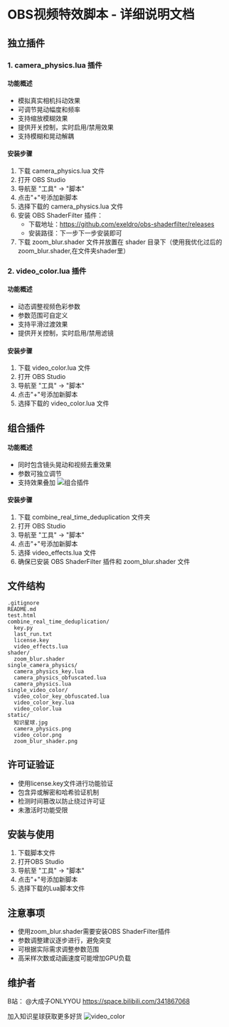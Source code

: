 # OBS视频特效脚本 - 详细说明文档

## 独立插件

### 1. camera_physics.lua 插件
#### 功能概述
- 模拟真实相机抖动效果
- 可调节晃动幅度和频率
- 支持缩放模糊效果
- 提供开关控制，实时启用/禁用效果
- 支持模糊和晃动解耦

#### 安装步骤
1. 下载 camera_physics.lua 文件
2. 打开 OBS Studio
3. 导航至 "工具" -> "脚本"
4. 点击"+"号添加新脚本
5. 选择下载的 camera_physics.lua 文件
6. 安装 OBS ShaderFilter 插件：
   - 下载地址：https://github.com/exeldro/obs-shaderfilter/releases
   - 安装路径：下一步下一步安装即可
7. 下载 zoom_blur.shader 文件并放置在 shader 目录下（使用我优化过后的zoom_blur.shader,在文件夹shader里）

### 2. video_color.lua 插件
#### 功能概述
- 动态调整视频色彩参数
- 参数范围可自定义
- 支持平滑过渡效果
- 提供开关控制，实时启用/禁用滤镜

#### 安装步骤
1. 下载 video_color.lua 文件
2. 打开 OBS Studio
3. 导航至 "工具" -> "脚本"
4. 点击"+"号添加新脚本
5. 选择下载的 video_color.lua 文件

## 组合插件
#### 功能概述
- 同时包含镜头晃动和视频去重效果
- 参数可独立调节
- 支持效果叠加
![组合插件](https://hv.z.wiki/autoupload/20250331/C30D/1578X1888/Snipaste-2025-03-31-14-20-37.png)
#### 安装步骤
1. 下载 combine_real_time_deduplication 文件夹
2. 打开 OBS Studio
3. 导航至 "工具" -> "脚本"
4. 点击"+"号添加新脚本
5. 选择 video_effects.lua 文件
6. 确保已安装 OBS ShaderFilter 插件和 zoom_blur.shader 文件

## 文件结构
```
.gitignore
README.md
test.html
combine_real_time_deduplication/
  key.py
  last_run.txt
  license.key
  video_effects.lua
shader/
  zoom_blur.shader
single_camera_physics/
  camera_physics_key.lua
  camera_physics_obfuscated.lua
  camera_physics.lua
single_video_color/
  video_color_key_obfuscated.lua
  video_color_key.lua
  video_color.lua
static/
  知识星球.jpg
  camera_physics.png
  video_color.png
  zoom_blur_shader.png
```

## 许可证验证
- 使用license.key文件进行功能验证
- 包含异或解密和哈希验证机制
- 检测时间篡改以防止绕过许可证
- 未激活时功能受限

## 安装与使用
1. 下载脚本文件
2. 打开OBS Studio
3. 导航至 "工具" -> "脚本"
4. 点击"+"号添加新脚本
5. 选择下载的Lua脚本文件

## 注意事项
- 使用zoom_blur.shader需要安装OBS ShaderFilter插件
- 参数调整建议逐步进行，避免突变
- 可根据实际需求调整参数范围
- 高采样次数或动画速度可能增加GPU负载

## 维护者
B站： @大成子ONLYYOU https://space.bilibili.com/341867068

加入知识星球获取更多好货
![video_color](https://cdn.z.wiki/autoupload/20250325/2lGz/1125X1676/%E7%9F%A5%E8%AF%86%E6%98%9F%E7%90%83.jpg)

